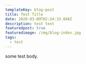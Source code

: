 ```yaml
---
templateKey: blog-post
title: Test Title
date: 2020-03-09T02:24:33.048Z
description: test text
featuredpost: true
featuredimage: /img/blog-index.jpg
tags:
  - test
---
```

some test body.